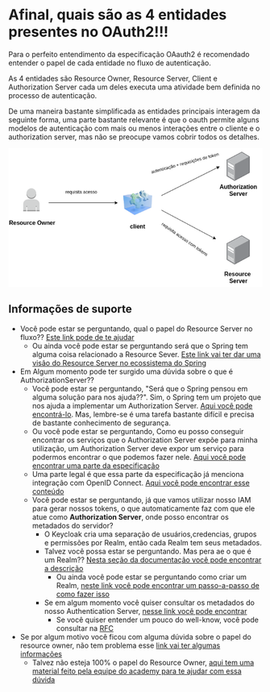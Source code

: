 # Afinal, quais são as 4 entidades presentes no OAuth2!!!

Para o perfeito entendimento da especificação OAauth2 é recomendado entender o papel de
cada entidade no fluxo de autenticação.

As 4 entidades são Resource Owner, Resource Server, Client e Authorization Server cada um deles
executa uma atividade bem definida no processo de autenticação.

De uma maneira bastante simplificada as entidades principais interagem da seguinte forma, uma parte bastante 
relevante é que o oauth permite alguns modelos de autenticação com mais ou menos interações entre o cliente
e o authorization server, mas não se preocupe vamos cobrir todos os detalhes.


![oauth 2 basics](../images/oauth2.png "fluxo básico oauth2")


## Informações de suporte
* Você pode estar se perguntando, qual o papel do Resource Server no fluxo?? [Este link pode de te ajudar](https://www.oauth.com/oauth2-servers/the-resource-server/)
  * Ou ainda você pode estar se perguntando será que o Spring tem alguma coisa relacionado a Resource Sever. [Este link vai ter dar uma visão
  do Resource Server no ecossistema do Spring](https://docs.spring.io/autorepo/docs/spring-security-oauth2-boot/2.0.0.RC2/reference/html/boot-features-security-oauth2-resource-server.html)
* Em Algum momento pode ter surgido uma dúvida sobre o que é AuthorizationServer??
  * Você pode estar se perguntando, "Será que o Spring pensou em alguma solução para nos ajuda??". Sim, o Spring tem um projeto que nos ajuda
  a implementar um Authorization Server. [Aqui você pode encontrá-lo](https://github.com/spring-projects-experimental/spring-authorization-server). Mas, lembre-se é uma tarefa bastante 
  difícil e precisa de bastante conhecimento de segurança.   
  * Ou você pode estar se perguntando, Como eu posso conseguir encontrar os serviços que o Authorization Server
  expõe para minha utilização, um Authorization Server deve expor um serviço para podermos encontrar o que
  podemos fazer nele. [Aqui você pode encontrar uma parte da especificação](https://tools.ietf.org/html/rfc8414)
   * Uma parte legal é que essa parte da especificação já menciona integração com OpenID Connect. [Aqui você pode encontrar
   esse conteúdo](https://tools.ietf.org/html/rfc8414#section-1)
  * Você pode estar se perguntando, já que vamos utilizar nosso IAM para gerar nossos tokens, o que automaticamente faz com que ele
  atue como **Authorization Server**, onde posso encontrar os metadados do servidor? 
    * O Keycloak cria uma separação de usuários,credencias, grupos e permissões por Realm, então cada Realm tem seus metadados.
    * Talvez você possa estar se perguntando. Mas pera ae o que é um Realm?? [Nesta seção da documentação você pode encontrar a descrição](https://www.keycloak.org/docs/latest/server_admin/#core-concepts-and-terms)
      * Ou ainda você pode estar se perguntando como criar um Realm, [neste link você pode encontrar um passo-a-passo de como fazer isso](realm_keycloak.md)     
    * Se em algum momento você quiser consultar os metadados do nosso Authentication Server, [nesse link você pode encontrar](http://localhost:18080/auth/realms/nosso-cartao/.well-known/openid-configuration)
      * Se você quiser entender um pouco do well-know, você pode consultar na [RFC](https://tools.ietf.org/html/rfc8615)
* Se por algum motivo você ficou com alguma dúvida sobre o papel do resource owner, não tem problema esse [link vai ter algumas informações](https://tools.ietf.org/html/draft-ietf-oauth-v2-16#section-1.1)
  * Talvez não esteja 100% o papel do Resource Owner, [aqui tem uma material feito pela equipe do academy para te ajudar com essa dúvida](oauth2_resource_owner.md)      
